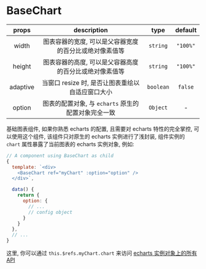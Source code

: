 # BaseChart

|  props   |                      description                       |   type    | default  |
| :------: | :----------------------------------------------------: | :-------: | :------: |
|  width   | 图表容器的宽度, 可以是父容器宽度的百分比或绝对像素值等 | `string`  | `"100%"` |
|  height  | 图表容器的高度, 可以是父容器高度的百分比或绝对像素值等 | `string`  | `"100%"` |
| adaptive |    当窗口 resize 时, 是否让图表重绘以自适应窗口大小    | `boolean` | `false`  |
|  option  |  图表的配置对象, 与 `echarts` 原生的配置对象完全一致   | `Object`  |    -     |

基础图表组件, 如果你熟悉 echarts 的配置, 且需要对 echarts 特性的完全掌控, 可以使用这个组件, 该组件只对原生的 echarts 实例进行了浅封装, 组件实例的 `chart` 属性暴露了当前图表的 echarts 实例对象, 例如:

```js
// A component using BaseChart as child
{
  template: `<div>
    <BaseChart ref="myChart" :option="option" />
  </div>`,

  data() {
    return {
      option: {
        // ...
        // config object
      }
    }
  },
  // ...
}
```

这里, 你可以通过 `this.$refs.myChart.chart` 来访问 [echarts 实例对象上的所有 API](https://www.echartsjs.com/zh/api.html#echartsInstance)
